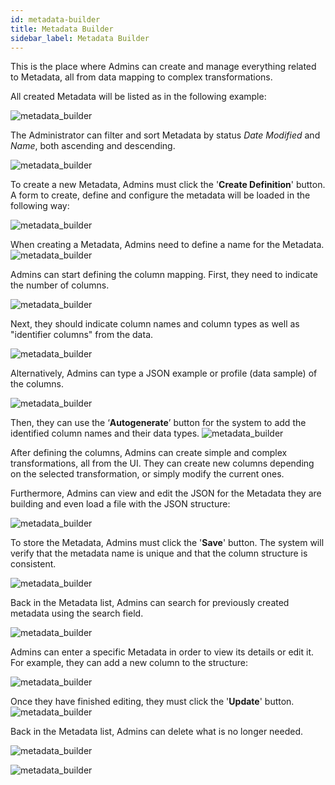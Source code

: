 ```yaml
---
id: metadata-builder
title: Metadata Builder
sidebar_label: Metadata Builder
---
```


<div style={{textAlign: "justify"}}>

This is the place where Admins can create and manage everything related to Metadata, all from data mapping to complex transformations. 

All created Metadata will be listed as in the following example: 

![metadata_builder](https://s3.amazonaws.com/cdn.qrvey.com/documentation_assets/admin/MetadataBuilder/1metadata.png#thumbnail)

 
The Administrator can filter and sort Metadata by status *Date Modified* and *Name*, both ascending and descending. 

![metadata_builder](https://s3.amazonaws.com/cdn.qrvey.com/documentation_assets/admin/MetadataBuilder/2metadata.png#thumbnail)
 
To create a new Metadata, Admins must click the '**Create Definition**' button. A form to create, define and configure the metadata will be loaded in the following way:

![metadata_builder](https://s3.amazonaws.com/cdn.qrvey.com/documentation_assets/admin/MetadataBuilder/3metadata.png#thumbnail) 

 
When creating a Metadata, Admins need to define a name for the Metadata.
![metadata_builder](https://s3.amazonaws.com/cdn.qrvey.com/documentation_assets/admin/MetadataBuilder/4metadata.png#thumbnail)
 
Admins can start defining the column mapping. First, they need to indicate the number of columns. 

![metadata_builder](https://s3.amazonaws.com/cdn.qrvey.com/documentation_assets/admin/MetadataBuilder/5metadata.png#thumbnail)

Next, they should indicate column names and column types as well as "identifier columns" from the data. 

![metadata_builder](https://s3.amazonaws.com/cdn.qrvey.com/documentation_assets/admin/MetadataBuilder/6metadata.png#thumbnail)
 
Alternatively, Admins can type a JSON example or profile (data sample) of the columns. 

![metadata_builder](https://s3.amazonaws.com/cdn.qrvey.com/documentation_assets/admin/MetadataBuilder/7metadata.png#thumbnail)

Then, they can use the ‘**Autogenerate**’ button for the system to add the identified column names and their data types. 
![metadata_builder](https://s3.amazonaws.com/cdn.qrvey.com/documentation_assets/admin/MetadataBuilder/8metadata.png#thumbnail)
 
After defining the columns, Admins can create simple and complex transformations, all from the UI. They can create new columns depending on the selected transformation, or simply modify the current ones.
 
Furthermore, Admins can view and edit the JSON for the Metadata they are building and even load a file with the JSON structure: 


![metadata_builder](https://s3.amazonaws.com/cdn.qrvey.com/documentation_assets/admin/MetadataBuilder/9metadata.png#thumbnail)

 
To store the Metadata, Admins must click the '**Save**' button. The system will verify that the metadata name is unique and that the column structure is consistent.

![metadata_builder](https://s3.amazonaws.com/cdn.qrvey.com/documentation_assets/admin/MetadataBuilder/10metadata.png#thumbnail)

Back in the Metadata list, Admins can search for previously created metadata using the search field. 

![metadata_builder](https://s3.amazonaws.com/cdn.qrvey.com/documentation_assets/admin/MetadataBuilder/11metadata.png#thumbnail)
 

Admins can enter a specific Metadata in order to view its details or edit it. For example, they can add a new column to the structure: 

![metadata_builder](https://s3.amazonaws.com/cdn.qrvey.com/documentation_assets/admin/MetadataBuilder/12metadata.png#thumbnail)  

Once they have finished editing, they must click the '**Update**' button. 
![metadata_builder](https://s3.amazonaws.com/cdn.qrvey.com/documentation_assets/admin/MetadataBuilder/13metadata.png#thumbnail)


Back in the Metadata list, Admins can delete what is no longer needed.

![metadata_builder](https://s3.amazonaws.com/cdn.qrvey.com/documentation_assets/admin/MetadataBuilder/14metadata.png#thumbnail) 

![metadata_builder](https://s3.amazonaws.com/cdn.qrvey.com/documentation_assets/admin/MetadataBuilder/15metadata.png#thumbnail)

 
</div>